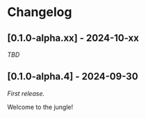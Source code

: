 # Changelog

## [0.1.0-alpha.xx] - 2024-10-xx

_TBD_

## [0.1.0-alpha.4] - 2024-09-30

_First release._

Welcome to the jungle!
